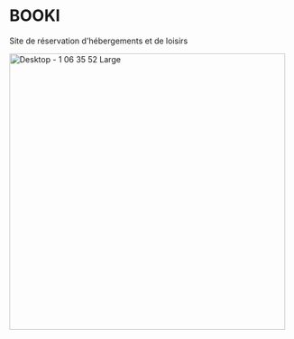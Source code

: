 # BOOKI
Site de réservation d'hébergements et de loisirs

<img width="489" alt="Desktop - 1 06 35 52 Large" src="https://user-images.githubusercontent.com/99680879/158392749-479b131d-a552-4bb8-9672-96b7d7b42b1a.png">
